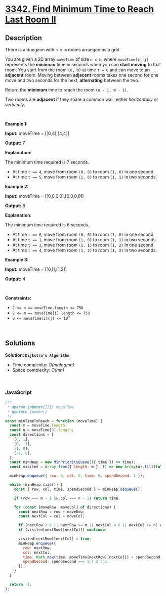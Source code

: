 # [3342. Find Minimum Time to Reach Last Room II](https://leetcode.com/problems/find-minimum-time-to-reach-last-room-ii)

## Description

<div class="elfjS" data-track-load="description_content"><p>There is a dungeon with <code>n x m</code> rooms arranged as a grid.</p>

<p>You are given a 2D array <code>moveTime</code> of size <code>n x m</code>, where <code>moveTime[i][j]</code> represents the <strong>minimum</strong> time in seconds when you can <strong>start moving</strong> to that room. You start from the room <code>(0, 0)</code> at time <code>t = 0</code> and can move to an <strong>adjacent</strong> room. Moving between <strong>adjacent</strong> rooms takes one second for one move and two seconds for the next, <strong>alternating</strong> between the two.</p>

<p>Return the <strong>minimum</strong> time to reach the room <code>(n - 1, m - 1)</code>.</p>

<p>Two rooms are <strong>adjacent</strong> if they share a common wall, either <em>horizontally</em> or <em>vertically</em>.</p>

<p>&nbsp;</p>
<p><strong class="example">Example 1:</strong></p>

<div class="example-block">
<p><strong>Input:</strong> <span class="example-io">moveTime = [[0,4],[4,4]]</span></p>

<p><strong>Output:</strong> 7</p>

<p><strong>Explanation:</strong></p>

<p>The minimum time required is 7 seconds.</p>

<ul>
	<li>At time <code>t == 4</code>, move from room <code>(0, 0)</code> to room <code>(1, 0)</code> in one second.</li>
	<li>At time <code>t == 5</code>, move from room <code>(1, 0)</code> to room <code>(1, 1)</code> in two seconds.</li>
</ul>
</div>

<p><strong class="example">Example 2:</strong></p>

<div class="example-block">
<p><strong>Input:</strong> <span class="example-io">moveTime = [[0,0,0,0],[0,0,0,0]]</span></p>

<p><strong>Output:</strong> 6</p>

<p><strong>Explanation:</strong></p>

<p>The minimum time required is 6 seconds.</p>

<ul>
	<li>At time <code>t == 0</code>, move from room <code>(0, 0)</code> to room <code>(1, 0)</code> in one second.</li>
	<li>At time <code>t == 1</code>, move from room <code>(1, 0)</code> to room <code>(1, 1)</code> in two seconds.</li>
	<li>At time <code>t == 3</code>, move from room <code>(1, 1)</code> to room <code>(1, 2)</code> in one second.</li>
	<li>At time <code>t == 4</code>, move from room <code>(1, 2)</code> to room <code>(1, 3)</code> in two seconds.</li>
</ul>
</div>

<p><strong class="example">Example 3:</strong></p>

<div class="example-block">
<p><strong>Input:</strong> <span class="example-io">moveTime = [[0,1],[1,2]]</span></p>

<p><strong>Output:</strong> 4</p>
</div>

<p>&nbsp;</p>
<p><strong>Constraints:</strong></p>

<ul>
	<li><code>2 &lt;= n == moveTime.length &lt;= 750</code></li>
	<li><code>2 &lt;= m == moveTime[i].length &lt;= 750</code></li>
	<li><code>0 &lt;= moveTime[i][j] &lt;= 10<sup>9</sup></code></li>
</ul>
</div>

<p>&nbsp;</p>

## Solutions

**Solution: `Dijkstra's Algorithm`**

- Time complexity: <em>O(mnlogmn)</em>
- Space complexity: <em>O(mn)</em>

<p>&nbsp;</p>

### **JavaScript**

```js
/**
 * @param {number[][]} moveTime
 * @return {number}
 */
const minTimeToReach = function (moveTime) {
  const m = moveTime.length;
  const n = moveTime[0].length;
  const directions = [
    [0, 1],
    [0, -1],
    [1, 0],
    [-1, 0],
  ];
  const minHeap = new MinPriorityQueue(({ time }) => time);
  const visited = Array.from({ length: m }, () => new Array(n).fill(false));

  minHeap.enqueue({ row: 0, col: 0, time: 0, spendSecond: 1 });

  while (minHeap.size()) {
    const { row, col, time, spendSecond } = minHeap.dequeue();

    if (row === m - 1 && col === n - 1) return time;

    for (const [moveRow, moveCol] of directions) {
      const nextRow = row + moveRow;
      const nextCol = col + moveCol;

      if (nextRow < 0 || nextRow >= m || nextCol < 0 || nextCol >= n) continue;
      if (visited[nextRow][nextCol]) continue;

      visited[nextRow][nextCol] = true;
      minHeap.enqueue({
        row: nextRow,
        col: nextCol,
        time: Math.max(time, moveTime[nextRow][nextCol]) + spendSecond,
        spendSecond: spendSecond === 1 ? 2 : 1,
      });
    }
  }

  return -1;
};
```
